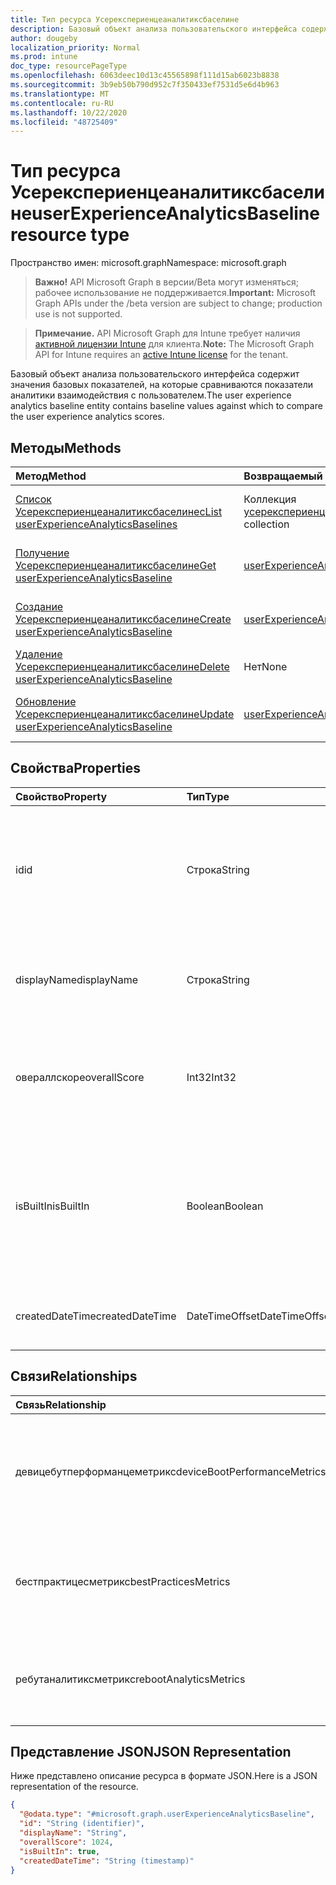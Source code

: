 ```yaml
---
title: Тип ресурса Усерекспериенцеаналитиксбаселине
description: Базовый объект анализа пользовательского интерфейса содержит значения базовых показателей, на которые сравниваются показатели аналитики взаимодействия с пользователем.
author: dougeby
localization_priority: Normal
ms.prod: intune
doc_type: resourcePageType
ms.openlocfilehash: 6063deec10d13c45565898f111d15ab6023b8838
ms.sourcegitcommit: 3b9eb50b790d952c7f350433ef7531d5e6d4b963
ms.translationtype: MT
ms.contentlocale: ru-RU
ms.lasthandoff: 10/22/2020
ms.locfileid: "48725409"
---
```

# <a name="userexperienceanalyticsbaseline-resource-type"></a><span data-ttu-id="201b4-103">Тип ресурса Усерекспериенцеаналитиксбаселине</span><span class="sxs-lookup"><span data-stu-id="201b4-103">userExperienceAnalyticsBaseline resource type</span></span>

<span data-ttu-id="201b4-104">Пространство имен: microsoft.graph</span><span class="sxs-lookup"><span data-stu-id="201b4-104">Namespace: microsoft.graph</span></span>

> <span data-ttu-id="201b4-105">**Важно!** API Microsoft Graph в версии/Beta могут изменяться; рабочее использование не поддерживается.</span><span class="sxs-lookup"><span data-stu-id="201b4-105">**Important:** Microsoft Graph APIs under the /beta version are subject to change; production use is not supported.</span></span>

> <span data-ttu-id="201b4-106">**Примечание.** API Microsoft Graph для Intune требует наличия [активной лицензии Intune](https://go.microsoft.com/fwlink/?linkid=839381) для клиента.</span><span class="sxs-lookup"><span data-stu-id="201b4-106">**Note:** The Microsoft Graph API for Intune requires an [active Intune license](https://go.microsoft.com/fwlink/?linkid=839381) for the tenant.</span></span>

<span data-ttu-id="201b4-107">Базовый объект анализа пользовательского интерфейса содержит значения базовых показателей, на которые сравниваются показатели аналитики взаимодействия с пользователем.</span><span class="sxs-lookup"><span data-stu-id="201b4-107">The user experience analytics baseline entity contains baseline values against which to compare the user experience analytics scores.</span></span>

## <a name="methods"></a><span data-ttu-id="201b4-108">Методы</span><span class="sxs-lookup"><span data-stu-id="201b4-108">Methods</span></span>
|<span data-ttu-id="201b4-109">Метод</span><span class="sxs-lookup"><span data-stu-id="201b4-109">Method</span></span>|<span data-ttu-id="201b4-110">Возвращаемый тип</span><span class="sxs-lookup"><span data-stu-id="201b4-110">Return Type</span></span>|<span data-ttu-id="201b4-111">Описание</span><span class="sxs-lookup"><span data-stu-id="201b4-111">Description</span></span>|
|:---|:---|:---|
|[<span data-ttu-id="201b4-112">Список Усерекспериенцеаналитиксбаселинес</span><span class="sxs-lookup"><span data-stu-id="201b4-112">List userExperienceAnalyticsBaselines</span></span>](../api/intune-devices-userexperienceanalyticsbaseline-list.md)|<span data-ttu-id="201b4-113">Коллекция [усерекспериенцеаналитиксбаселине](../resources/intune-devices-userexperienceanalyticsbaseline.md)</span><span class="sxs-lookup"><span data-stu-id="201b4-113">[userExperienceAnalyticsBaseline](../resources/intune-devices-userexperienceanalyticsbaseline.md) collection</span></span>|<span data-ttu-id="201b4-114">Список свойств и связей объектов [усерекспериенцеаналитиксбаселине](../resources/intune-devices-userexperienceanalyticsbaseline.md) .</span><span class="sxs-lookup"><span data-stu-id="201b4-114">List properties and relationships of the [userExperienceAnalyticsBaseline](../resources/intune-devices-userexperienceanalyticsbaseline.md) objects.</span></span>|
|[<span data-ttu-id="201b4-115">Получение Усерекспериенцеаналитиксбаселине</span><span class="sxs-lookup"><span data-stu-id="201b4-115">Get userExperienceAnalyticsBaseline</span></span>](../api/intune-devices-userexperienceanalyticsbaseline-get.md)|[<span data-ttu-id="201b4-116">userExperienceAnalyticsBaseline</span><span class="sxs-lookup"><span data-stu-id="201b4-116">userExperienceAnalyticsBaseline</span></span>](../resources/intune-devices-userexperienceanalyticsbaseline.md)|<span data-ttu-id="201b4-117">Чтение свойств и связей объекта [усерекспериенцеаналитиксбаселине](../resources/intune-devices-userexperienceanalyticsbaseline.md) .</span><span class="sxs-lookup"><span data-stu-id="201b4-117">Read properties and relationships of the [userExperienceAnalyticsBaseline](../resources/intune-devices-userexperienceanalyticsbaseline.md) object.</span></span>|
|[<span data-ttu-id="201b4-118">Создание Усерекспериенцеаналитиксбаселине</span><span class="sxs-lookup"><span data-stu-id="201b4-118">Create userExperienceAnalyticsBaseline</span></span>](../api/intune-devices-userexperienceanalyticsbaseline-create.md)|[<span data-ttu-id="201b4-119">userExperienceAnalyticsBaseline</span><span class="sxs-lookup"><span data-stu-id="201b4-119">userExperienceAnalyticsBaseline</span></span>](../resources/intune-devices-userexperienceanalyticsbaseline.md)|<span data-ttu-id="201b4-120">Создание нового объекта [усерекспериенцеаналитиксбаселине](../resources/intune-devices-userexperienceanalyticsbaseline.md) .</span><span class="sxs-lookup"><span data-stu-id="201b4-120">Create a new [userExperienceAnalyticsBaseline](../resources/intune-devices-userexperienceanalyticsbaseline.md) object.</span></span>|
|[<span data-ttu-id="201b4-121">Удаление Усерекспериенцеаналитиксбаселине</span><span class="sxs-lookup"><span data-stu-id="201b4-121">Delete userExperienceAnalyticsBaseline</span></span>](../api/intune-devices-userexperienceanalyticsbaseline-delete.md)|<span data-ttu-id="201b4-122">Нет</span><span class="sxs-lookup"><span data-stu-id="201b4-122">None</span></span>|<span data-ttu-id="201b4-123">Удаляет объект [усерекспериенцеаналитиксбаселине](../resources/intune-devices-userexperienceanalyticsbaseline.md).</span><span class="sxs-lookup"><span data-stu-id="201b4-123">Deletes a [userExperienceAnalyticsBaseline](../resources/intune-devices-userexperienceanalyticsbaseline.md).</span></span>|
|[<span data-ttu-id="201b4-124">Обновление Усерекспериенцеаналитиксбаселине</span><span class="sxs-lookup"><span data-stu-id="201b4-124">Update userExperienceAnalyticsBaseline</span></span>](../api/intune-devices-userexperienceanalyticsbaseline-update.md)|[<span data-ttu-id="201b4-125">userExperienceAnalyticsBaseline</span><span class="sxs-lookup"><span data-stu-id="201b4-125">userExperienceAnalyticsBaseline</span></span>](../resources/intune-devices-userexperienceanalyticsbaseline.md)|<span data-ttu-id="201b4-126">Обновление свойств объекта [усерекспериенцеаналитиксбаселине](../resources/intune-devices-userexperienceanalyticsbaseline.md) .</span><span class="sxs-lookup"><span data-stu-id="201b4-126">Update the properties of a [userExperienceAnalyticsBaseline](../resources/intune-devices-userexperienceanalyticsbaseline.md) object.</span></span>|

## <a name="properties"></a><span data-ttu-id="201b4-127">Свойства</span><span class="sxs-lookup"><span data-stu-id="201b4-127">Properties</span></span>
|<span data-ttu-id="201b4-128">Свойство</span><span class="sxs-lookup"><span data-stu-id="201b4-128">Property</span></span>|<span data-ttu-id="201b4-129">Тип</span><span class="sxs-lookup"><span data-stu-id="201b4-129">Type</span></span>|<span data-ttu-id="201b4-130">Описание</span><span class="sxs-lookup"><span data-stu-id="201b4-130">Description</span></span>|
|:---|:---|:---|
|<span data-ttu-id="201b4-131">id</span><span class="sxs-lookup"><span data-stu-id="201b4-131">id</span></span>|<span data-ttu-id="201b4-132">Строка</span><span class="sxs-lookup"><span data-stu-id="201b4-132">String</span></span>|<span data-ttu-id="201b4-133">Уникальный идентификатор базового идентификатора аналитики взаимодействия с пользователем.</span><span class="sxs-lookup"><span data-stu-id="201b4-133">The unique identifier of the user experience analytics baseline.</span></span>|
|<span data-ttu-id="201b4-134">displayName</span><span class="sxs-lookup"><span data-stu-id="201b4-134">displayName</span></span>|<span data-ttu-id="201b4-135">Строка</span><span class="sxs-lookup"><span data-stu-id="201b4-135">String</span></span>|<span data-ttu-id="201b4-136">Имя базового объекта аналитики взаимодействия с пользователем.</span><span class="sxs-lookup"><span data-stu-id="201b4-136">The name of the user experience analytics baseline.</span></span>|
|<span data-ttu-id="201b4-137">овераллскоре</span><span class="sxs-lookup"><span data-stu-id="201b4-137">overallScore</span></span>|<span data-ttu-id="201b4-138">Int32</span><span class="sxs-lookup"><span data-stu-id="201b4-138">Int32</span></span>|<span data-ttu-id="201b4-139">Общий показатель базового уровня для аналитики взаимодействия с пользователем.</span><span class="sxs-lookup"><span data-stu-id="201b4-139">The overall score of the user experience analytics baseline.</span></span>|
|<span data-ttu-id="201b4-140">isBuiltIn</span><span class="sxs-lookup"><span data-stu-id="201b4-140">isBuiltIn</span></span>|<span data-ttu-id="201b4-141">Boolean</span><span class="sxs-lookup"><span data-stu-id="201b4-141">Boolean</span></span>|<span data-ttu-id="201b4-142">Указывает, является ли текущий базовый планом коммерческого медианы или настраиваемым базовым планом.</span><span class="sxs-lookup"><span data-stu-id="201b4-142">Signifies if the current baseline is the commercial median baseline or a custom baseline.</span></span>|
|<span data-ttu-id="201b4-143">createdDateTime</span><span class="sxs-lookup"><span data-stu-id="201b4-143">createdDateTime</span></span>|<span data-ttu-id="201b4-144">DateTimeOffset</span><span class="sxs-lookup"><span data-stu-id="201b4-144">DateTimeOffset</span></span>|<span data-ttu-id="201b4-145">Дата создания настраиваемого базового плана.</span><span class="sxs-lookup"><span data-stu-id="201b4-145">The date the custom baseline was created.</span></span>|

## <a name="relationships"></a><span data-ttu-id="201b4-146">Связи</span><span class="sxs-lookup"><span data-stu-id="201b4-146">Relationships</span></span>
|<span data-ttu-id="201b4-147">Связь</span><span class="sxs-lookup"><span data-stu-id="201b4-147">Relationship</span></span>|<span data-ttu-id="201b4-148">Тип</span><span class="sxs-lookup"><span data-stu-id="201b4-148">Type</span></span>|<span data-ttu-id="201b4-149">Описание</span><span class="sxs-lookup"><span data-stu-id="201b4-149">Description</span></span>|
|:---|:---|:---|
|<span data-ttu-id="201b4-150">девицебутперформанцеметрикс</span><span class="sxs-lookup"><span data-stu-id="201b4-150">deviceBootPerformanceMetrics</span></span>|[<span data-ttu-id="201b4-151">userExperienceAnalyticsCategory</span><span class="sxs-lookup"><span data-stu-id="201b4-151">userExperienceAnalyticsCategory</span></span>](../resources/intune-devices-userexperienceanalyticscategory.md)|<span data-ttu-id="201b4-152">Метрики производительности при загрузке устройств с помощью службы аналитики.</span><span class="sxs-lookup"><span data-stu-id="201b4-152">The user experience analytics device boot performance metrics.</span></span>|
|<span data-ttu-id="201b4-153">бестпрактицесметрикс</span><span class="sxs-lookup"><span data-stu-id="201b4-153">bestPracticesMetrics</span></span>|[<span data-ttu-id="201b4-154">userExperienceAnalyticsCategory</span><span class="sxs-lookup"><span data-stu-id="201b4-154">userExperienceAnalyticsCategory</span></span>](../resources/intune-devices-userexperienceanalyticscategory.md)|<span data-ttu-id="201b4-155">Показатели рекомендаций по анализу взаимодействия с пользователем.</span><span class="sxs-lookup"><span data-stu-id="201b4-155">The user experience analytics best practices metrics.</span></span>|
|<span data-ttu-id="201b4-156">ребутаналитиксметрикс</span><span class="sxs-lookup"><span data-stu-id="201b4-156">rebootAnalyticsMetrics</span></span>|[<span data-ttu-id="201b4-157">userExperienceAnalyticsCategory</span><span class="sxs-lookup"><span data-stu-id="201b4-157">userExperienceAnalyticsCategory</span></span>](../resources/intune-devices-userexperienceanalyticscategory.md)|<span data-ttu-id="201b4-158">Метрики аналитики взаимодействия с пользователем при перезагрузке.</span><span class="sxs-lookup"><span data-stu-id="201b4-158">The user experience analytics reboot analytics metrics.</span></span>|

## <a name="json-representation"></a><span data-ttu-id="201b4-159">Представление JSON</span><span class="sxs-lookup"><span data-stu-id="201b4-159">JSON Representation</span></span>
<span data-ttu-id="201b4-160">Ниже представлено описание ресурса в формате JSON.</span><span class="sxs-lookup"><span data-stu-id="201b4-160">Here is a JSON representation of the resource.</span></span>
<!-- {
  "blockType": "resource",
  "keyProperty": "id",
  "@odata.type": "microsoft.graph.userExperienceAnalyticsBaseline"
}
-->
``` json
{
  "@odata.type": "#microsoft.graph.userExperienceAnalyticsBaseline",
  "id": "String (identifier)",
  "displayName": "String",
  "overallScore": 1024,
  "isBuiltIn": true,
  "createdDateTime": "String (timestamp)"
}
```





